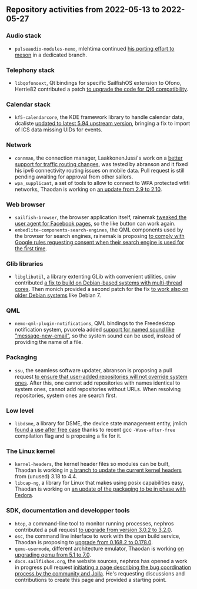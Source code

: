 Repository activities from 2022-05-13 to 2022-05-27
---------------------------------------------------

### Audio stack

* `pulseaudio-modules-nemo`, mlehtima continued [his porting effort to meson](https://github.com/sailfishos/pulseaudio-modules-nemo/tree/meson) in a dedicated branch.

### Telephony stack

* `libqofonoext`, Qt bindings for specific SailfishOS extension to Ofono, Herrie82 contributed a patch [to upgrade the code for Qt6 compatibility](https://github.com/sailfishos/libqofonoext/pull/2).

### Calendar stack

* `kf5-calendarcore`, the KDE framework library to handle calendar data, dcaliste [updated to latest 5.94 upstream version](https://github.com/sailfishos/kf5-calendarcore/pull/13), bringing a fix to import of ICS data missing UIDs for events.

### Network

* `connman`, the connection manager, LaakkonenJussi's work on a [better support for traffic routing changes](https://github.com/sailfishos/connman/pull/29), was tested by abranson and it fixed his ipv6 connectivity routing issues on mobile data. Pull request is still pending awaiting for approval from other sailors.
* `wpa_supplicant`, a set of tools to allow to connect to WPA protected wfifi networks, Thaodan is working on [an update from 2.9 to 2.10](https://github.com/sailfishos/wpa_supplicant/commit/ae825b51ffedc44d0f101e42d365beedc9ac6585).

### Web browser

* `sailfish-browser`, the browser application itself, rainemak [tweaked the user agent for Facebook pages](https://github.com/sailfishos/sailfish-browser/pull/999), so the like button can work again.
* `embedlite-components-search-engines`, the QML components used by the browser for search engines, rainemak is proposing [to comply with Google rules requesting consent when their search engine is used for the first time](https://github.com/sailfishos/embedlite-components-search-engines/pull/1).

### Glib libraries

* `libglibutil`, a library extenting GLib with convenient utilities, cniw contributed [a fix to build on Debian-based systems with multi-thread cores](https://github.com/sailfishos/libglibutil/pull/2). Then monich provided a second patch for the fix [to work also on older Debian systems](https://github.com/sailfishos/libglibutil/pull/3) like Debian 7.

### QML

* `nemo-qml-plugin-notifications`, QML bindings to the Freedesktop notification system, pvuorela added [support for named sound like "message-new-email"](https://github.com/sailfishos/nemo-qml-plugin-notifications/pull/4), so the system sound can be used, instead of providing the name of a file.

### Packaging

* `ssu`, the seamless software updater, abranson is proposing a pull request [to ensure that user-added repositories will not override system ones](https://github.com/sailfishos/ssu/pull/10). After this, one cannot add repositories with names identical to system ones, cannot add repositories without URLs. When resolving repositories, system ones are search first.

### Low level

* `libdsme`, a library for DSME, the device state management entity, jmlich [found a use after free case](https://github.com/sailfishos/libdsme/pull/4) thanks to recent gcc `-Wuse-after-free` compilation flag and is proposing a fix for it.

### The Linux kernel

* `kernel-headers`, the kernel header files so modules can be built, Thaodan is working in [a branch to update the current kernel headers](https://github.com/sailfishos/kernel-headers/tree/update_submodule_patch) from (unused) 3.18 to 4.4.
* `libcap-ng`, a library for Linux that makes using posix capabilities easy, Thaodan is working on [an update of the packaging to be in phase with Fedora](https://github.com/sailfishos/libcap-ng/tree/update_sync_fedora_packaging).

### SDK, documentation and developper tools

* `htop`, a command-line tool to monitor running processes, nephros contributed a pull request [to upgrade from version 3.0.2 to 3.2.0](https://github.com/sailfishos/htop/pull/2).
* `osc`, the command line interface to work with the open build service, Thaodan is proposing to [upgrade from 0.168.2 to 0.178.0](https://github.com/sailfishos/osc/pull/1).
* `qemu-usermode`, different architecture emulator, Thaodan is working [on upgrading qemu from 5.1 to 7.0](https://github.com/sailfishos/qemu-usermode/tree/update_7_0_0).
* `docs.sailfishos.org`, the website sources, nephros has opened a work in progress pull request [initiating a page describing the bug coordination process by the community and Jolla](https://github.com/sailfishos/docs.sailfishos.org/pull/86). He's requesting discussions and contributions to create this page and provided a starting point.